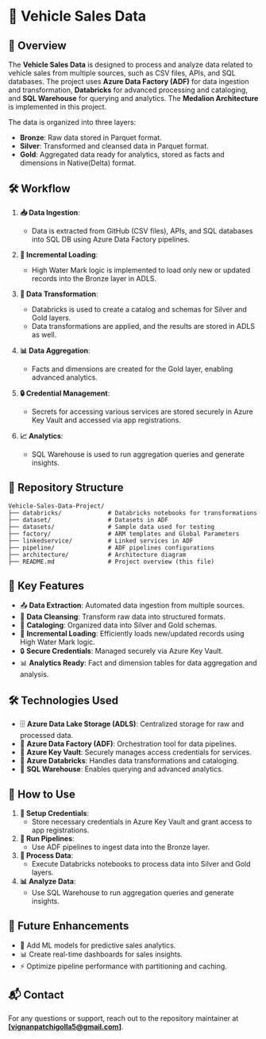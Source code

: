 # 🚗 Vehicle Sales Data

## 🌟 Overview

The **Vehicle Sales Data** is designed to process and analyze data related to vehicle sales from multiple sources, such as CSV files, APIs, and SQL databases. The project uses **Azure Data Factory (ADF)** for data ingestion and transformation, **Databricks** for advanced processing and cataloging, and **SQL Warehouse** for querying and analytics. The **Medalion Architecture** is implemented in this project.

The data is organized into three layers:
- **Bronze**: Raw data stored in Parquet format.
- **Silver**: Transformed and cleansed data in Parquet format.
- **Gold**: Aggregated data ready for analytics, stored as facts and dimensions in Native(Delta) format.

## 🛠️ Workflow

1. **📥 Data Ingestion**:
   - Data is extracted from GitHub (CSV files), APIs, and SQL databases into SQL DB using Azure Data Factory pipelines.

2. **🔄 Incremental Loading**:
   - High Water Mark logic is implemented to load only new or updated records into the Bronze layer in ADLS.

3. **📂 Data Transformation**:
   - Databricks is used to create a catalog and schemas for  Silver and Gold layers.
   - Data transformations are applied, and the results are stored in ADLS as well.

4. **📊 Data Aggregation**:
   - Facts and dimensions are created for the Gold layer, enabling advanced analytics.

5. **🔒 Credential Management**:
   - Secrets for accessing various services are stored securely in Azure Key Vault and accessed via app registrations.

6. **📈 Analytics**:
   - SQL Warehouse is used to run aggregation queries and generate insights.

## 📂 Repository Structure
```plain.text
Vehicle-Sales-Data-Project/
├── databricks/             # Databricks notebooks for transformations
├── dataset/                # Datasets in ADF
├── datasets/               # Sample data used for testing
├── factory/                # ARM templates and Global Parameters
├── linkedservice/          # Linked services in ADF
├── pipeline/               # ADF pipelines configurations
├── architecture/           # Architecture diagram
├── README.md               # Project overview (this file)
```
## 🚀 Key Features

- 📤 **Data Extraction**: Automated data ingestion from multiple sources.
- 🧹 **Data Cleansing**: Transform raw data into structured formats.
- 📜 **Cataloging**: Organized data into Silver and Gold schemas.
- 🔁 **Incremental Loading**: Efficiently loads new/updated records using High Water Mark logic.
- 🔒 **Secure Credentials**: Managed securely via Azure Key Vault.
- 📊 **Analytics Ready**: Fact and dimension tables for data aggregation and analysis.

## 🛠️ Technologies Used
- 🗄️ **Azure Data Lake Storage (ADLS)**: Centralized storage for raw and processed data.
- 🔄 **Azure Data Factory (ADF)**: Orchestration tool for data pipelines.
- 🔐 **Azure Key Vault**: Securely manages access credentials for services.
- 🧪 **Azure Databricks**: Handles data transformations and cataloging.
- 📜 **SQL Warehouse**: Enables querying and advanced analytics.

## 🚀 How to Use
1. **🔑 Setup Credentials**:
   - Store necessary credentials in Azure Key Vault and grant access to app registrations.
2. **🔄 Run Pipelines**:
   - Use ADF pipelines to ingest data into the Bronze layer.
3. **📂 Process Data**:
   - Execute Databricks notebooks to process data into Silver and Gold layers.
4. **📊 Analyze Data**:
   - Use SQL Warehouse to run aggregation queries and generate insights.

## 🌟 Future Enhancements
- 🧠 Add ML models for predictive sales analytics.
- 📊 Create real-time dashboards for sales insights.
- ⚡ Optimize pipeline performance with partitioning and caching.

## 📬 Contact
For any questions or support, reach out to the repository maintainer at **[vignanpatchigolla5@gmail.com]**.
